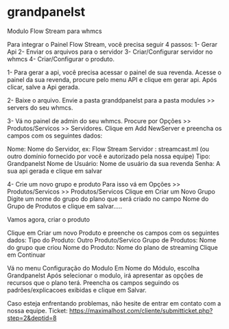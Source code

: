 # grandpanelst
Modulo Flow Stream para whmcs


Para integrar o Painel Flow Stream, você precisa seguir 4 passos:
1- Gerar Api
2- Enviar os arquivos para o servidor
3- Criar/Configurar servidor no whmcs
4- Criar/Configurar o produto.


1- Para gerar a api, você precisa acessar o painel de sua revenda.
Acesse o painel da sua revenda, procure pelo menu API e clique em gerar api.
Após clicar, salve a Api gerada.

2- Baixe o arquivo.
Envie a pasta granddpanelst para a pasta modules >> servers do seu whmcs.

3- Vá no painel de admin do seu whmcs.
Procure por Opções >> Produtos/Servicos >> Servidores. 
Clique em Add NewServer  e preencha os campos com os seguintes dados:

Nome: Nome do Servidor, ex: Flow Stream
Servidor : streamcast.ml (ou outro domínio fornecido por você e autorizado pela nossa equipe)
Tipo: Grandpanelst
Nome de Usuário: Nome de usuário da sua revenda
Senha: A sua api gerada
e clique em salvar

4- Crie um novo grupo e produto
Para isso vá em Opções >> Produtos/Servicos >> Produtos/Servicos
Clique em Criar um Novo Grupo
Digite um nome do grupo do plano que será criado no campo Nome do Grupo de Produtos
e clique em salvar.....


Vamos agora, criar o produto

Clique em Criar um novo Produto e preenche os campos com os seguintes dados:
Tipo do Produto: Outro Produto/Servico
Grupo de Produtos: Nome do grupo que criou
Nome do Produto: Nome do plano de streaming
Clique em Continuar


Vá no menu Configuração do Modulo
Em Nome do Módulo, escolha Grandpanelst
Após selecionar o modulo, irá apresentar as opções de recursos que o plano terá.
Preencha os campos seguindo os padrões/explicacoes exibidas e clique em Salvar.



Caso esteja enfrentando problemas, não hesite de entrar em contato com a nossa equipe.
Ticket: https://maximalhost.com/cliente/submitticket.php?step=2&deptid=8
